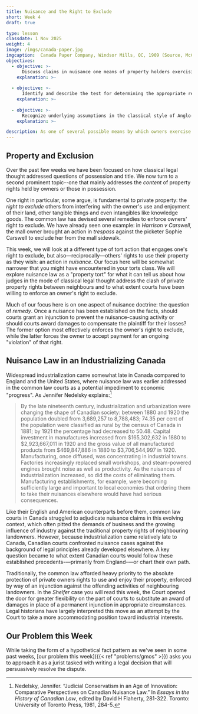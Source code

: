 ```yaml
---
title: Nuisance and the Right to Exclude
short: Week 4
draft: true

type: lesson
classdate: 1 Nov 2025
weight: 4
image: /imgs/canada-paper.jpg
imgcaption:  Canada Paper Company, Windsor Mills, QC, 1909 (Source, McCord Museum, Montreal).
objectives:
  - objective: >-
      Discuss claims in nuisance one means of property holders exercising their right to exclude. 
    explanation: >-
      
  - objective: >-
      Identify and describe the test for determining the appropriate remedy in nuisance, while critically assessing whether or not this test helps us to consistently resolve a heavily contested legal issue. 
    explanation: >-
   
  - objective: >-
      Recognize underlying assumptions in the classical style of Anglo-Canadian legal thought as they manifest in judicial reasoning. 
    explanation: >-

description: As one of several possible means by which owners exercise their right to exclude others from their land, this week we examine the role of claims in nuisance and the challenging question of appropriate remedies. 
---
```


## Property and Exclusion

Over the past few weeks we have been focused on how classical legal thought addressed questions of possession and title. We now turn to a second prominent topic--one that mainly addresses the *content* of property rights held by owners or those in possession. 

One right in particular, some argue, is fundamental to private property: the *right to exclude* others from interfering with the owner's use and enjoyment of their land, other tangible things and even intangibles like knowledge goods. The common law has devised several remedies to enforce owners' right to exclude. We have already seen one example: in *Harrison v Carswell*, the mall owner brought an action in *trespass* against the picketer Sophie Carswell to exclude her from the mall sidewalk.

This week, we will look at a different type of tort action that engages one's right to exclude, but also—reciprocally—others' rights to use their property as they wish: an action in *nuisance*. Our focus here will be somewhat narrower that you might have encountered in your torts class. We will explore nuisance law as a "property tort" for what it can tell us about how judges in the mode of classical legal thought address the clash of private property rights between neighbours and to what extent courts have been willing to enforce an owner's right to exclude.

Much of our focus here is on one aspect of nuisance doctrine: the question of *remedy*. Once a nuisance has been established on the facts, should courts grant an injunction to prevent the nuisance-causing activity or should courts award damages to compensate the plaintiff for their losses? The former option most effectively enforces the owner's right to exclude, while the latter forces the owner to accept payment for an ongoing "violation" of that right.

## Nuisance Law in an Industrializing Canada

Widespread industrialization came somewhat late in Canada compared to England and the United States, where nuisance law was earlier addressed in the common law courts as a potential impediment to economic "progress". As Jennifer Nedelsky explains:[^nedelsky1981]

> By the late nineteenth century, industrialization and urbanization were changing the shape of Canadian society: between 1880 and 1920 the population doubled from 3,689,257 to 8,788,483; 74.35 per cent of the population were classified as rural by the census of Canada in 1881; by 1921 the percentage had decreased to 50.48. Capital investment in manufactures increased from $165,302,632 in 1880 to $2,923,667,011 in 1920 and the gross value of all manufactured products from $469,847,886 in 1880 to $3,706,544,997 in 1920. Manufacturing, once diffused, was concentrating in industrial towns. Factories increasingly replaced small workshops, and steam-powered engines brought noise as well as productivity. As the nuisances of industrialization increased, so did the costs of eliminating them. Manufacturing establishments, for example, were becoming sufficiently large and important to local economies that ordering them to take their nuisances elsewhere would have had serious consequences.

Like their English and American counterparts before them, common law courts in Canada struggled to adjudicate nuisance claims in this evolving context, which often pitted the demands of business and the growing influence of industry against the traditional property rights of neighbouring landowners. However, because industrialization came relatively late to Canada, Canadian courts confronted nuisance cases against the background of legal principles already developed elsewhere. A key question became to what extent Canadian courts would follow these established precedents-—primarily from England-—or chart their own path.

Traditionally, the common law afforded heavy priority to the absolute protection of private owners rights to use and enjoy their property, enforced by way of an injunction against the offending activities of neighbouring landowners. In the *Shelfer* case you will read this week, the Court opened the door for greater flexibility on the part of courts to substitute an award of damages in place of a permanent injunction in appropriate circumstances. Legal historians have largely interpreted this move as an attempt by the Court to take a more accommodating position toward industrial interests. 

## Our Problem this Week

While taking the form of a hypothetical fact pattern as we've seen in some past weeks, [our problem this week]({{< ref "problems/gmos" >}}) asks you to approach it as a jurist tasked with writing a legal decision that will persuasively resolve the dispute. 

[^nedelsky1981]: Nedelsky, Jennifer. “Judicial Conservatism in an Age of Innovation: Comparative Perspectives on Canadian Nuisance Law.” In *Essays in the History of Canadian Law*, edited by David H Flaherty, 281-322. Toronto: University of Toronto Press, 1981, 284-5.
